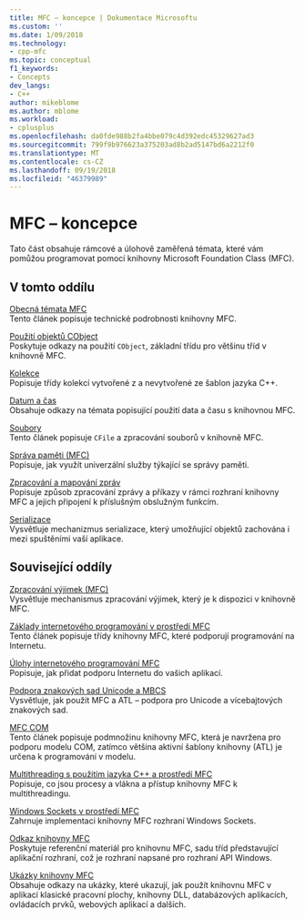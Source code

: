 ```yaml
---
title: MFC – koncepce | Dokumentace Microsoftu
ms.custom: ''
ms.date: 1/09/2018
ms.technology:
- cpp-mfc
ms.topic: conceptual
f1_keywords:
- Concepts
dev_langs:
- C++
author: mikeblome
ms.author: mblome
ms.workload:
- cplusplus
ms.openlocfilehash: da0fde988b2fa4bbe079c4d392edc45329627ad3
ms.sourcegitcommit: 799f9b976623a375203ad8b2ad5147bd6a2212f0
ms.translationtype: MT
ms.contentlocale: cs-CZ
ms.lasthandoff: 09/19/2018
ms.locfileid: "46379989"
---
```

# <a name="mfc-concepts"></a>MFC – koncepce

Tato část obsahuje rámcové a úlohově zaměřená témata, které vám pomůžou programovat pomocí knihovny Microsoft Foundation Class (MFC).

## <a name="in-this-section"></a>V tomto oddílu

[Obecná témata MFC](../mfc/general-mfc-topics.md)<br/>
Tento článek popisuje technické podrobnosti knihovny MFC.

[Použití objektů CObject](../mfc/using-cobject.md)<br/>
Poskytuje odkazy na použití `CObject`, základní třídu pro většinu tříd v knihovně MFC.

[Kolekce](../mfc/collections.md)<br/>
Popisuje třídy kolekcí vytvořené z a nevytvořené ze šablon jazyka C++.

[Datum a čas](../atl-mfc-shared/date-and-time.md)<br/>
Obsahuje odkazy na témata popisující použití data a času s knihovnou MFC.

[Soubory](../mfc/files-in-mfc.md)<br/>
Tento článek popisuje `CFile` a zpracování souborů v knihovně MFC.

[Správa paměti (MFC)](../mfc/memory-management.md)<br/>
Popisuje, jak využít univerzální služby týkající se správy paměti.

[Zpracování a mapování zpráv](../mfc/message-handling-and-mapping.md)<br/>
Popisuje způsob zpracování zprávy a příkazy v rámci rozhraní knihovny MFC a jejich připojení k příslušným obslužným funkcím.

[Serializace](../mfc/serialization-in-mfc.md)<br/>
Vysvětluje mechanizmus serializace, který umožňující objektů zachována i mezi spuštěními vaší aplikace.

## <a name="related-sections"></a>Související oddíly

[Zpracování výjimek (MFC)](../mfc/exception-handling-in-mfc.md)<br/>
Vysvětluje mechanismus zpracování výjimek, který je k dispozici v knihovně MFC.

[Základy internetového programování v prostředí MFC](../mfc/mfc-internet-programming-basics.md)<br/>
Tento článek popisuje třídy knihovny MFC, které podporují programování na Internetu.

[Úlohy internetového programování MFC](../mfc/mfc-internet-programming-tasks.md)<br/>
Popisuje, jak přidat podporu Internetu do vašich aplikací.

[Podpora znakových sad Unicode a MBCS](../atl-mfc-shared/unicode-and-multibyte-character-set-mbcs-support.md)<br/>
Vysvětluje, jak použít MFC a ATL – podpora pro Unicode a vícebajtových znakových sad.

[MFC COM](../mfc/mfc-com.md)<br/>
Tento článek popisuje podmnožinu knihovny MFC, která je navržena pro podporu modelu COM, zatímco většina aktivní šablony knihovny (ATL) je určena k programování v modelu.

[Multithreading s použitím jazyka C++ a prostředí MFC](../parallel/multithreading-with-cpp-and-mfc.md)<br/>
Popisuje, co jsou procesy a vlákna a přístup knihovny MFC k multithreadingu.

[Windows Sockets v prostředí MFC](../mfc/windows-sockets.md)<br/>
Zahrnuje implementaci knihovny MFC rozhraní Windows Sockets.

[Odkaz knihovny MFC](../mfc/mfc-desktop-applications.md)<br/>
Poskytuje referenční materiál pro knihovnu MFC, sadu tříd představující aplikační rozhraní, což je rozhraní napsané pro rozhraní API Windows.

[Ukázky knihovny MFC](../visual-cpp-samples.md)<br/>
Obsahuje odkazy na ukázky, které ukazují, jak použít knihovnu MFC v aplikací klasické pracovní plochy, knihovny DLL, databázových aplikacích, ovládacích prvků, webových aplikací a dalších.
